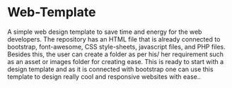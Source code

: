 # Web-Template
A simple web design template to save time and energy for the web developers. The repository has an HTML file that is already connected to bootstrap, font-awesome, CSS style-sheets, javascript files, and PHP files. Besides this, the user can create a folder as per his/ her requirement such as an asset or images folder for creating ease. This is ready to start with a design template and as it is connected with bootstrap one can use this template to design really cool and responsive websites with ease..

